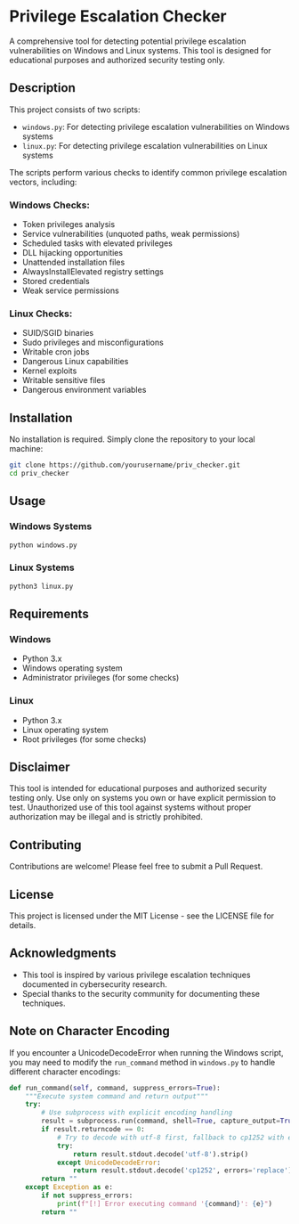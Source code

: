 # Privilege Escalation Checker

A comprehensive tool for detecting potential privilege escalation vulnerabilities on Windows and Linux systems. This tool is designed for educational purposes and authorized security testing only.

## Description

This project consists of two scripts:
- `windows.py`: For detecting privilege escalation vulnerabilities on Windows systems
- `linux.py`: For detecting privilege escalation vulnerabilities on Linux systems

The scripts perform various checks to identify common privilege escalation vectors, including:

### Windows Checks:
- Token privileges analysis
- Service vulnerabilities (unquoted paths, weak permissions)
- Scheduled tasks with elevated privileges
- DLL hijacking opportunities
- Unattended installation files
- AlwaysInstallElevated registry settings
- Stored credentials
- Weak service permissions

### Linux Checks:
- SUID/SGID binaries
- Sudo privileges and misconfigurations
- Writable cron jobs
- Dangerous Linux capabilities
- Kernel exploits
- Writable sensitive files
- Dangerous environment variables

## Installation

No installation is required. Simply clone the repository to your local machine:

```bash
git clone https://github.com/yourusername/priv_checker.git
cd priv_checker
```

## Usage

### Windows Systems

```bash
python windows.py
```

### Linux Systems

```bash
python3 linux.py
```

## Requirements

### Windows
- Python 3.x
- Windows operating system
- Administrator privileges (for some checks)

### Linux
- Python 3.x
- Linux operating system
- Root privileges (for some checks)

## Disclaimer

This tool is intended for educational purposes and authorized security testing only. Use only on systems you own or have explicit permission to test. Unauthorized use of this tool against systems without proper authorization may be illegal and is strictly prohibited.

## Contributing

Contributions are welcome! Please feel free to submit a Pull Request.

## License

This project is licensed under the MIT License - see the LICENSE file for details.

## Acknowledgments

- This tool is inspired by various privilege escalation techniques documented in cybersecurity research.
- Special thanks to the security community for documenting these techniques.

## Note on Character Encoding

If you encounter a UnicodeDecodeError when running the Windows script, you may need to modify the `run_command` method in `windows.py` to handle different character encodings:

```python
def run_command(self, command, suppress_errors=True):
    """Execute system command and return output"""
    try:
        # Use subprocess with explicit encoding handling
        result = subprocess.run(command, shell=True, capture_output=True, text=False)
        if result.returncode == 0:
            # Try to decode with utf-8 first, fallback to cp1252 with error handling
            try:
                return result.stdout.decode('utf-8').strip()
            except UnicodeDecodeError:
                return result.stdout.decode('cp1252', errors='replace').strip()
        return ""
    except Exception as e:
        if not suppress_errors:
            print(f"[!] Error executing command '{command}': {e}")
        return ""
```